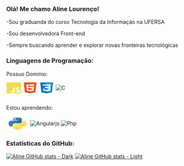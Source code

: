 ### Olá! Me chamo Aline Lourenço!

-Sou graduanda do curso Tecnologia da Informação na UFERSA

-Sou desenvolvedora Front-end

-Sempre buscando aprender e explorar novas fronteiras tecnológicas

### Linguagens de Programação:
 Possuo Domínio:
<div style="display: inline_block">
  <img align="center" alt="JS" height="30" width="40" src="https://raw.githubusercontent.com/devicons/devicon/master/icons/javascript/javascript-plain.svg">
  <img align="center" alt="HTML" height="30" width="40" src="https://raw.githubusercontent.com/devicons/devicon/master/icons/html5/html5-original.svg">
  <img align="center" alt="CSS" height="30" width="40" src="https://raw.githubusercontent.com/devicons/devicon/master/icons/css3/css3-original.svg">
  <img align="center" alt="C" height="30" width="40" src="https://cdn.jsdelivr.net/gh/devicons/devicon@latest/icons/c/c-original.svg">

</div>


##           
Estou aprendendo:
<div style="display: inline_block">
  <img align="center" alt="Python" height="40" width="60" src="https://raw.githubusercontent.com/devicons/devicon/master/icons/python/python-original.svg">
  <img align="center" alt="Angularjs" height="70" width="80" src="https://cdn.jsdelivr.net/gh/devicons/devicon@latest/icons/angular/angular-original-wordmark.svg">
  <img align="center" alt="Php" height="50" width="60" src="https://cdn.jsdelivr.net/gh/devicons/devicon@latest/icons/php/php-original.svg">

</div>

### Estatísticas do GitHub:
[![Aline GitHub stats - Dark](https://github-readme-stats.vercel.app/api?username=alinelou&show_icons=true&theme=dark#gh-dark-mode-only)](https://github.com/alinelou/github-readme-stats#gh-dark-mode-only)
[![Aline GitHub stats - Light](https://github-readme-stats.vercel.app/api?username=alinelou&show_icons=true&theme=default#gh-light-mode-only)](https://github.com/alinelou/github-readme-stats#gh-light-mode-only)
